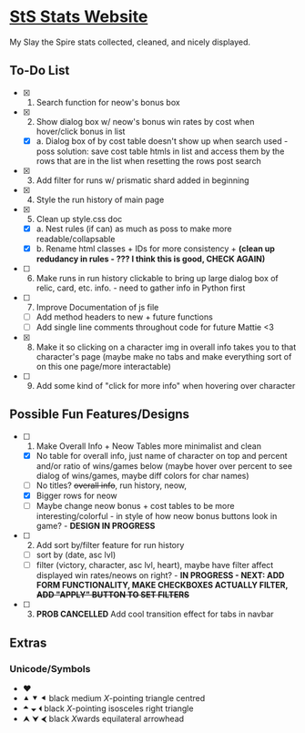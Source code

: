 # [StS Stats Website](https://mhm1117.github.io/sts-stats/)
My Slay the Spire stats collected, cleaned, and nicely displayed.


## To-Do List

- [x] 1. Search function for neow's bonus box
- [x] 2. Show dialog box w/ neow's bonus win rates by cost when hover/click bonus in list
  - [x] a. Dialog box of by cost table doesn't show up when search used - poss solution: save cost table
           htmls in list and access them by the rows that are in the list when resetting the rows post search
- [x] 3. Add filter for runs w/ prismatic shard added in beginning
- [x] 4. Style the run history of main page
- [x] 5. Clean up style.css doc
  - [x] a. Nest rules (if can) as much as poss to make more readable/collapsable
  - [x] b. Rename html classes + IDs for more consistency + **(clean up redudancy in rules - ??? I think this is good, CHECK AGAIN)**
- [ ] 6. Make runs in run history clickable to bring up large dialog box of relic, card, etc. info. - need to gather info in Python first
- [ ] 7. Improve Documentation of js file
  - [ ] Add method headers to new + future functions
  - [ ] Add single line comments throughout code for future Mattie <3
- [x] 8. Make it so clicking on a character img in overall info takes you to that character's page (maybe make no tabs and make everything sort of on this one page/more interactable)
- [ ] 9. Add some kind of "click for more info" when hovering over character

## Possible Fun Features/Designs
- [ ] 1. Make Overall Info + Neow Tables more minimalist and clean
  - [x] No table for overall info, just name of character on top and     percent and/or ratio of wins/games below (maybe hover over percent to see dialog of wins/games, maybe diff colors for char names)
  - [ ] No titles? ~~overall info~~, run history, neow, 
  - [x] Bigger rows for neow
  - [ ] Maybe change neow bonus + cost tables to be more interesting/colorful - in style of how neow bonus buttons look in game? - **DESIGN IN PROGRESS**
- [ ] 2. Add sort by/filter feature for run history
  - [ ] sort by (date, asc lvl)
  - [ ] filter (victory, character, asc lvl, heart), maybe have filter affect displayed win rates/neows on right? - **IN PROGRESS - NEXT: ADD FORM FUNCTIONALITY, MAKE CHECKBOXES ACTUALLY FILTER, ~~ADD "APPLY" BUTTON TO SET FILTERS~~**
- [ ] 3. **PROB CANCELLED** Add cool transition effect for tabs in navbar


## Extras
### Unicode/Symbols
- ❤
- ⯅ ⯆ ⯇ black medium *X*-pointing triangle centred
- 🞁 🞃 🞀 black *X*-pointing isosceles right triangle
- ⮝ ⮟ ⮜ black *X*wards equilateral arrowhead
